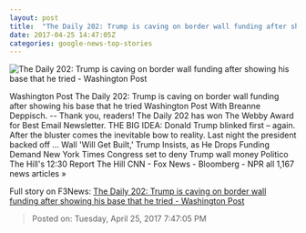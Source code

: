 ```yaml
---
layout: post
title:  "The Daily 202: Trump is caving on border wall funding after showing his base that he tried - Washington Post"
date: 2017-04-25 14:47:05Z
categories: google-news-top-stories
---
```


![The Daily 202: Trump is caving on border wall funding after showing his base that he tried - Washington Post](https://images.washingtonpost.com/?url=https://palomaimages.washingtonpost.com/pr2/304c9759e24effd31bb2d1e9188ad014-4877-3251-Botsford170424Trump14378.jpg&w=1484&op=resize&opt=1&filter=antialias)

Washington Post The Daily 202: Trump is caving on border wall funding after showing his base that he tried Washington Post With Breanne Deppisch. -- Thank you, readers! The Daily 202 has won The Webby Award for Best Email Newsletter. THE BIG IDEA: Donald Trump blinked first – again. After the bluster comes the inevitable bow to reality. Last night the president backed off ... Wall 'Will Get Built,' Trump Insists, as He Drops Funding Demand New York Times Congress set to deny Trump wall money Politico The Hill's 12:30 Report The Hill CNN - Fox News - Bloomberg - NPR all 1,167 news articles »


Full story on F3News: [The Daily 202: Trump is caving on border wall funding after showing his base that he tried - Washington Post](http://www.f3nws.com/n/BNCGdE)

> Posted on: Tuesday, April 25, 2017 7:47:05 PM
